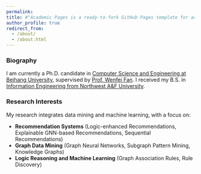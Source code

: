 ```yaml
---
permalink: 
title: #"Academic Pages is a ready-to-fork GitHub Pages template for academic personal websites"
author_profile: true
redirect_from: 
  - /about/
  - /about.html
---
```


### Biography
I am currently a Ph.D. candidate in [Computer Science and Engineering at Beihang University](https://scse.buaa.edu.cn/English/Home.htm), supervised by ‌[Prof. Wenfei Fan](https://homepages.inf.ed.ac.uk/wenfei/)‌. I received my ‌B.S. in [Information Engineering‌ from Northwest A&F University](https://cie.nwafu.edu.cn/).

### ‌Research Interests
My research integrates ‌data mining‌ and ‌machine learning‌, with a focus on:
* **Recommendation Systems** (Logic-enhanced Recommendations, Explainable GNN-based Recommendations, Sequential Recommendations)
* **Graph Data Mining** (Graph Neural Networks, Subgraph Pattern Mining, Knowledge Graphs) 
* **Logic Reasoning and Machine Learning** (Graph Association Rules, Rule Discovery)
